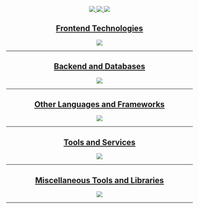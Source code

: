 <div align="center">
<a href="mailto:vmradford@gmail.com">
<img src="https://img.shields.io/badge/Gmail-D14836?style=for-the-badge&logo=gmail&logoColor=white" />
</a>
<a href="https://www.linkedin.com/in/vincent-radford-1a9599173/">
<img src="https://img.shields.io/badge/LinkedIn-0077B5?style=for-the-badge&logo=linkedin&logoColor=white" />
</a>
<a href="https://rajahwu.github.io/">
<img src="https://img.shields.io/badge/Portfolio-255E63?style=for-the-badge&logo=About.me&logoColor=white" />
</a>
</div>

<!-- 
<div align="center">
<a href="https://skillicons.dev">
<img src="https://skillicons.dev/icons?i=js,html,css,astro,aws,babel,bash,bun,docker,flask,git,github,jquery,laravel,linux,mysql,netlify,nodejs,npm,php,pnpm,postgres,postman,py,react,redux,sqlite,supabase,sequelize,tailwind,ts,vercel,vite,vscode&perline=6">
</a>
</div> -->

<!-- <div align="center">
  <a href="https://skillicons.dev">
    <img src="https://skillicons.dev/icons?i=js,html,css,astro,aws,babel,bash,bun,docker,flask,git,github,jquery&perline=6">
    <br>
    <img src="https://skillicons.dev/icons?i=laravel,linux,mysql,netlify,nodejs,npm,php,pnpm,postgres,postman,py,react,redux&perline=6">
    <br>
    <img src="https://skillicons.dev/icons?i=sqlite,supabase,sequelize,tailwind,ts,vercel,vite,vscode&perline=6">
  </a>
</div> -->

<section align="center">
<a href="https://skillicons.dev">
<figure>
<h2>
<figcaption>Frontend Technologies</figcaption>
</h2>
<img src="https://skillicons.dev/icons?i=html,css,js,ts,react,redux">
</figure>
<hr>
<figure>
<h2>
<figcaption>Backend and Databases</figcaption>
</h2>
<img src="https://skillicons.dev/icons?i=nodejs,express,docker,postgres,mysql,sqlite">
</figure>
<hr>
<figure>
<h2>
<figcaption>Other Languages and Frameworks</figcaption>
</h2>
<img src="https://skillicons.dev/icons?i=php,laravel,flask,py,babel,bash">
</figure>
<hr>
<figure>
<h2>
<figcaption>Tools and Services</figcaption>
</h2>
<img src="https://skillicons.dev/icons?i=git,github,linux,netlify,vercel,aws">
</figure>
<hr>
<figure>
<h2>
<figcaption>Miscellaneous Tools and Libraries</figcaption>
</h2>
<img src="https://skillicons.dev/icons?i=vscode,postman,sequelize,tailwind,vite,astro">
</figure>
<hr>
</a>
</section>

